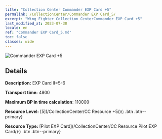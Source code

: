 ```yaml
---
title: "Collection Center Commander EXP Card +5"
permalink: /CollectionCenter/Commander EXP Card_5/
excerpt: "Wing Fighter Collection CenterCommander EXP Card +5"
last_modified_at: 2023-07-30
locale: en
ref: "Commander EXP Card_5.md"
toc: false
classes: wide
---
```



![Commander EXP Card +5](/images/cc/CC_Pilot_EXP_Card_5.png)

## Details

  **Description:** EXP Card II×5-6

  **Transport time:** 4800

  **Maximum BP in time calculation:** 110000

  **Resource Level:** [5](/CollectionCenter/CC Resource +5/){: .btn .btn--primary}

  **Resource Type:** [Pilot EXP Card](/CollectionCenter/CC Resource Pilot EXP Card/){: .btn .btn--primary}


